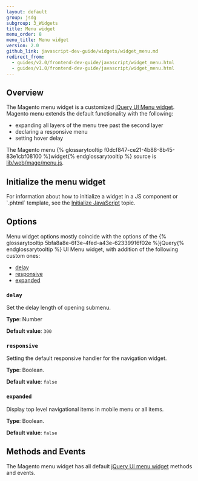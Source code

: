 ```yaml
---
layout: default
group: jsdg
subgroup: 3_Widgets
title: Menu widget
menu_order: 8
menu_title: Menu widget
version: 2.0
github_link: javascript-dev-guide/widgets/widget_menu.md
redirect_from:
  - guides/v2.0/frontend-dev-guide/javascript/widget_menu.html
  - guides/v1.0/frontend-dev-guide/javascript/widget_menu.html
---
```

<h2>Overview</h2>

The Magento menu widget is a customized <a href="http://api.jqueryui.com/menu/" target="_blank">jQuery UI Menu widget</a>. Magento menu extends the default functionality with the following:
<ul>
<li>expanding all layers of the menu tree past the second layer</li>
<li>declaring a responsive menu</li>
<li>setting hover delay</li>
</ul>
The Magento menu {% glossarytooltip f0dcf847-ce21-4b88-8b45-83e1cbf08100 %}widget{% endglossarytooltip %} source is <a href="{{site.mage2000url}}lib/web/mage/menu.js" target="_blank">lib/web/mage/menu.js</a>.

<h2 id="menu_init">Initialize the menu widget</h2>
For information about how to initialize a widget in a JS component or `.phtml` template, see the <a href="{{ page.baseurl }}javascript-dev-guide/javascript/js_init.html" target="_blank">Initialize JavaScript</a> topic.

<h2 id="menu_options">Options</h2>
Menu widget options mostly coincide with the options of the {% glossarytooltip 5bfa8a8e-6f3e-4fed-a43e-62339916f02e %}jQuery{% endglossarytooltip %} UI Menu widget, with addition of the following custom ones:
<ul>

<li><a href="#m_delay">delay</a></li>
<li><a href="#m_responsive">responsive</a></li>
<li><a href="#m_expanded">expanded</a></li>


</ul>

<h3 id="m_delay"><code>delay</code></h3>
Set the delay length of opening submenu.

**Type**: Number

**Default value**: `300`

<h3 id="m_responsive"><code>responsive</code></h3>
Setting the default responsive handler for the navigation widget.

**Type**: Boolean.

**Default value**: `false`

<h3 id="m_expanded"><code>expanded</code></h3>
Display top level navigational items in mobile menu or all items.

**Type**: Boolean.

**Default value**: `false`


<h2 id="menu_methods">Methods and Events</h2>
The Magento menu widget has all default <a href="http://api.jqueryui.com/menu/" target="_blank">jQuery UI menu widget</a> methods and events.





